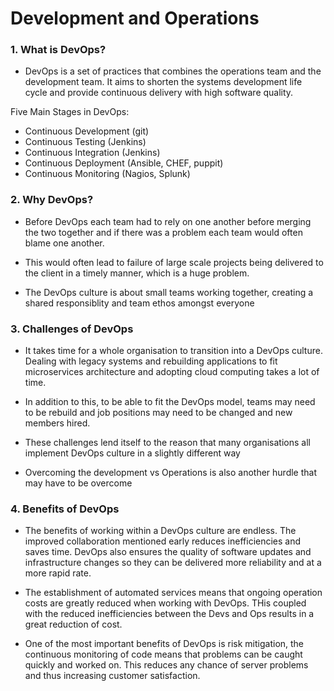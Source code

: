 # Development and Operations

### 1. What is DevOps? 
- DevOps is a set of practices that combines the operations team and the development team.
It aims to shorten the systems development life cycle and provide continuous delivery with
high software quality.

Five Main Stages in DevOps:
- Continuous Development (git)
- Continuous Testing (Jenkins)
- Continuous Integration (Jenkins)
- Continuous Deployment (Ansible, CHEF, puppit)
- Continuous Monitoring (Nagios, Splunk)



### 2. Why DevOps?
- Before DevOps each team had to rely on one another before merging the two together
and if there was a problem each team would often blame one another.

- This would often lead to failure of large scale projects being delivered to the client
in a timely manner, which is a huge problem.

- The DevOps culture is about small teams working together, creating a shared responsiblity
and team ethos amongst everyone



### 3. Challenges of DevOps
- It takes time for a whole organisation to transition into a DevOps culture. Dealing with
legacy systems and rebuilding applications to fit microservices architecture and adopting cloud
computing takes a lot of time.

- In addition to this, to be able to fit the DevOps model, teams may need to be rebuild and job positions
may need to be changed and new members hired.

- These challenges lend itself to the reason that many organisations all implement DevOps culture in a slightly
different way

- Overcoming the development vs Operations is also another hurdle that may have to be overcome
 
### 4. Benefits of DevOps
- The benefits of working within a DevOps culture are endless. The improved collaboration mentioned early
reduces inefficiencies and saves time. DevOps also ensures the quality of software updates and infrastructure changes
so they can be delivered more reliability and at a more rapid rate.

- The establishment of automated services means that ongoing operation costs are greatly reduced when working with DevOps.
 THis coupled with the reduced inefficiencies between the Devs and Ops results in a great reduction of cost.

- One of the most important benefits of DevOps is risk mitigation, the continuous monitoring of code means that problems
can be caught quickly and worked on. This reduces any chance of server problems and thus increasing customer satisfaction.

